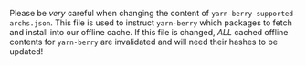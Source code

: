Please be _very_ careful when changing the content of `yarn-berry-supported-archs.json`.
This file is used to instruct `yarn-berry` which packages to fetch and install into our
offline cache. If this file is changed, _ALL_ cached offline contents for `yarn-berry`
are invalidated and will need their hashes to be updated!
